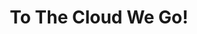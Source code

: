 ---
title: To The Cloud We Go!
summary: Contains posts related to `PaperMod`
description: Contains posts related to PaperMod
---